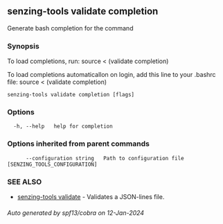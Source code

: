 ## senzing-tools validate completion

Generate bash completion for the command

### Synopsis

To load completions, run:
source < (validate completion)

To load completions automaticallon on login, add this line to your .bashrc file:
source < (validate completion)


```
senzing-tools validate completion [flags]
```

### Options

```
  -h, --help   help for completion
```

### Options inherited from parent commands

```
      --configuration string   Path to configuration file [SENZING_TOOLS_CONFIGURATION]
```

### SEE ALSO

* [senzing-tools validate](senzing-tools_validate.md)	 - Validates a JSON-lines file.

###### Auto generated by spf13/cobra on 12-Jan-2024
